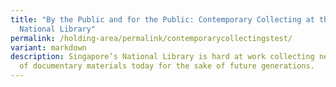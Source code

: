 ```yaml
---
title: "By the Public and for the Public: Contemporary Collecting at the
  National Library"
permalink: /holding-area/permalink/contemporarycollectingstest/
variant: markdown
description: Singapore’s National Library is hard at work collecting new forms
  of documentary materials today for the sake of future generations.
---
```

